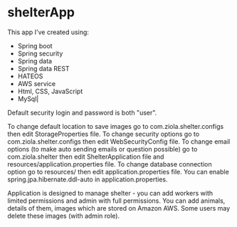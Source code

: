 # shelterApp

This app I've created using:
- Spring boot
- Spring security
- Spring data
- Spring data REST
- HATEOS
- AWS service
- Html, CSS, JavaScript
- MySql|

Default security login and password is both "user".

To change default location to save images go to com.ziola.shelter.configs then edit StorageProperties file.
To change security options go to com.ziola.shelter.configs then edit WebSecurityConfig file.
To change email options (to make auto sending emails or question possible) go to com.ziola.shelter then edit ShelterApplication file and 
resources/application.properties file.
To change database connection option go to resources/ then edit application.properties file.
You can enable spring.jpa.hibernate.ddl-auto in application.properties.

Application is designed to manage shelter - you can add workers with limited permissions and admin with full permissions. You can add animals, details of them, images which are stored on Amazon AWS. Some users may delete these images (with admin role). 
